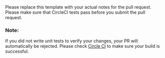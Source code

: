 Please replace this template with your actual notes for the pull request.  Please make sure that CircleCI tests pass before you submit the pull request.

### Note:
If you did not write unit tests to verify your changes, your PR will automatically be rejected.
Please check [Circle CI](https://circleci.com/gh/KenSuenobu/scattersphere) to make sure
your build is successful.

